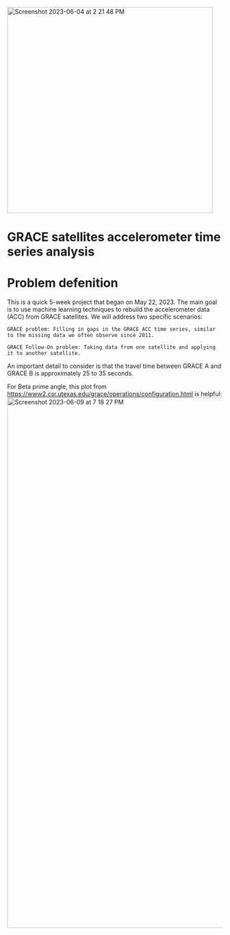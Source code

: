 

<img width="480" alt="Screenshot 2023-06-04 at 2 21 48 PM" src="https://github.com/Darbeheshti/GRACE-satellite-ACC_time_series/assets/50994293/b6320254-8f6f-41f4-9d49-0f99e93e63a9">

# GRACE satellites accelerometer time series analysis

# Problem defenition
This is a quick 5-week project that began on May 22, 2023. The main goal is to use machine learning techniques to rebuild the accelerometer data (ACC) from GRACE satellites. We will address two specific scenarios:

    GRACE problem: Filling in gaps in the GRACE ACC time series, similar to the missing data we often observe since 2011.
    
    GRACE Follow-On problem: Taking data from one satellite and applying it to another satellite.

An important detail to consider is that the travel time between GRACE A and GRACE B is approximately 25 to 35 seconds.

For Beta prime angle, this plot from https://www2.csr.utexas.edu/grace/operations/configuration.html is helpful:
<img width="1236" alt="Screenshot 2023-06-09 at 7 18 27 PM" src="https://github.com/Darbeheshti/GRACE-satellite-ACC_time_series/assets/50994293/1da1f7b3-7bb4-4008-9d8a-fef4fdca44ef">





